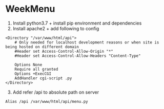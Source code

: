 # WeekMenu

1. Install python3.7 + install pip environment and dependencies
2. Install apache2 + add following to config

```
<Directory "/var/www/html/api">
    # Only needed for localhost development reasons or when site is being hosted on different domain
    #Header set Access-Control-Allow-Origin "*"
    #Header set Access-Control-Allow-Headers "Content-Type"
    
    Options None
    Require all granted
    Options +ExecCGI
    AddHandler cgi-script .py
</Directory> 
```
3. Add refer /api to absolute path on server

```
Alias /api /var/www/html/api/menu.py
```
